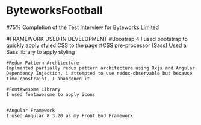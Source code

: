 # ByteworksFootball

#75% Completion of the Test Interview for Byteworks Limited

#FRAMEWORK USED IN DEVELOPMENT
    #Boostrap 4
    I used bootstrap to quickly apply styled CSS to the page
    #CSS pre-processor (Sass)
    Used a Sass library to apply styling

    #Redux Pattern Architecture
    Implmented partially redux pattern architecture using Rxjs and Angular Dependency Injection, i attempted to use redux-observable but because time constraint, I abandoned it.

    #FontAwesome Library
    I used fontawesome to apply icons


    #Angular Framework
    I used Angular 8.3.20 as my Front End Framework

